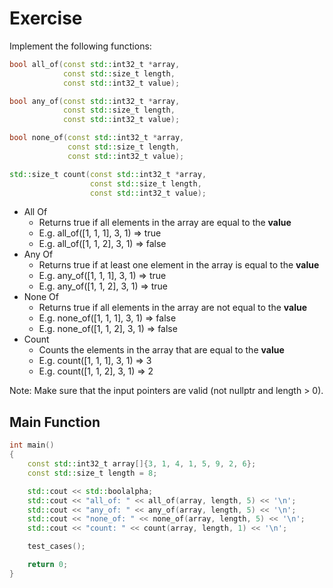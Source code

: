 # Exercise
Implement the following functions:

```cpp
bool all_of(const std::int32_t *array,
            const std::size_t length,
            const std::int32_t value);

bool any_of(const std::int32_t *array,
            const std::size_t length,
            const std::int32_t value);

bool none_of(const std::int32_t *array,
             const std::size_t length,
             const std::int32_t value);

std::size_t count(const std::int32_t *array,
                  const std::size_t length,
                  const std::int32_t value);
```

- All Of
  - Returns true if all elements in the array are equal to the **value**
  - E.g. all_of([1, 1, 1], 3, 1) => true
  - E.g. all_of([1, 1, 2], 3, 1) => false
- Any Of
  - Returns true if at least one element in the array is equal to the **value**
  - E.g. any_of([1, 1, 1], 3, 1) => true
  - E.g. any_of([1, 1, 2], 3, 1) => true
- None Of
  - Returns true if all elements in the array are not equal to the **value**
  - E.g. none_of([1, 1, 1], 3, 1) => false
  - E.g. none_of([1, 1, 2], 3, 1) => false
- Count
  - Counts the elements in the array that are equal to the **value**
  - E.g. count([1, 1, 1], 3, 1) => 3
  - E.g. count([1, 1, 2], 3, 1) => 2

Note: Make sure that the input pointers are valid (not nullptr and length > 0).

## Main Function

```cpp
int main()
{
    const std::int32_t array[]{3, 1, 4, 1, 5, 9, 2, 6};
    const std::size_t length = 8;

    std::cout << std::boolalpha;
    std::cout << "all_of: " << all_of(array, length, 5) << '\n';
    std::cout << "any_of: " << any_of(array, length, 5) << '\n';
    std::cout << "none_of: " << none_of(array, length, 5) << '\n';
    std::cout << "count: " << count(array, length, 1) << '\n';

    test_cases();

    return 0;
}
```
